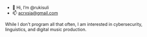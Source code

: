 - 👋 Hi, I’m @rukisuli
- 📫 acrxsia@gmail.com

While I don't program all that often, I am interested in cybersecurity, linguistics, and digital music production.
